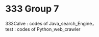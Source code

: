# 333 Group 7

333Calve : codes of Java_search_Engine，         
test     : codes of Python_web_crawler

